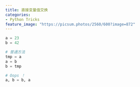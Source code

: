 ```yaml
---
title: 直接变量值交换
categories:
- Python Tricks
feature_image: "https://picsum.photos/2560/600?image=872"
---
```

<!-- more -->

```python
a = 23
b = 42

# 普通方法
tmp = a
a = b
b = tmp

# Oops ！
a, b = b, a
```

